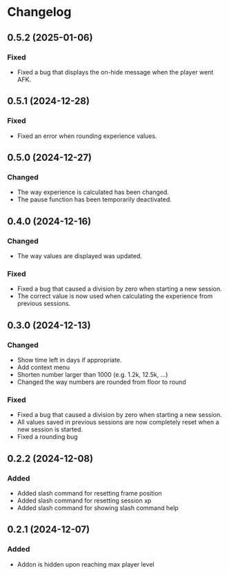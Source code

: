 # Changelog

## 0.5.2 (2025-01-06)

### Fixed

-   Fixed a bug that displays the on-hide message when the player went AFK.

## 0.5.1 (2024-12-28)

### Fixed

-   Fixed an error when rounding experience values.

## 0.5.0 (2024-12-27)

### Changed

-   The way experience is calculated has been changed.
-   The pause function has been temporarily deactivated.

## 0.4.0 (2024-12-16)

### Changed

-   The way values are displayed was updated.

### Fixed

-   Fixed a bug that caused a division by zero when starting a new session.
-   The correct value is now used when calculating the experience from previous sessions.

## 0.3.0 (2024-12-13)

### Changed

-   Show time left in days if appropriate.
-   Add context menu
-   Shorten number larger than 1000 (e.g. 1.2k, 12.5k, …)
-   Changed the way numbers are rounded from floor to round

### Fixed

-   Fixed a bug that caused a division by zero when starting a new session.
-   All values saved in previous sessions are now completely reset when a new session is started.
-   Fixed a rounding bug

## 0.2.2 (2024-12-08)

### Added

-   Added slash command for resetting frame position
-   Added slash command for resetting session xp
-   Added slash command for showing slash command help

## 0.2.1 (2024-12-07)

### Added

-   Addon is hidden upon reaching max player level
